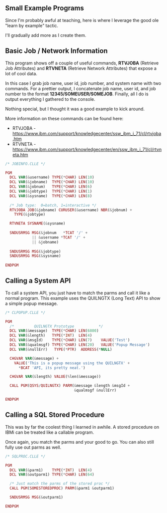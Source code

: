 ## Small Example Programs

Since I'm probably awful at teaching, here is where I leverage the good ole "learn by example" tactic.

I'll gradually add more as I create them.



## Basic Job / Network Information

This program shows off a couple of useful commands, 
**RTVJOBA** (Retrieve Job Attributes) and **RTVNETA** (Retrieve Network Attributes) that expose a lot of cool data.

In this case I grab job name, user id, job number, and system name with two commands.
For a prettier output, I concatenate job name, user id, and job number to the format **12345/SOMEUSER/SOMEJOB**.
Finally, all I do is output everything I gathered to the console.

Nothing special, but I thought it was a good example to kick around.

More information on these commands can be found here:
  * RTVJOBA - https://www.ibm.com/support/knowledgecenter/ssw_ibm_i_71/cl/rtvjoba.htm
  * RTVNETA - https://www.ibm.com/support/knowledgecenter/en/ssw_ibm_i_71/cl/rtvneta.htm

```php
/* JOBINFO.CLLE */

PGM                                                     
  DCL VAR(&username) TYPE(*CHAR) LEN(10)                 
  DCL VAR(&jobname)  TYPE(*CHAR) LEN(10)                 
  DCL VAR(&jobnum)   TYPE(*CHAR) LEN(6)                  
  DCL VAR(&jobtype)  TYPE(*CHAR) LEN(1)                  
  DCL VAR(&sysname)  TYPE(*CHAR) LEN(8)                  
                                                        
  /* Job type:  0=batch, 1=interactive */    
  RTVJOBA JOB(&jobname) CURUSER(&username) NBR(&jobnum) +
    TYPE(&jobtype) 

  RTVNETA SYSNAME(&sysname)                              
                                                        
  SNDUSRMSG MSG(&jobnum   *TCAT '/' +                    
            || &username *TCAT '/' +                    
            || &jobname)       
                               
  SNDUSRMSG MSG(&jobtype)                               
  SNDUSRMSG MSG(&sysname)       
                                                    
ENDPGM
```


## Calling a System API
To call a system API, you just have to match the parms and call it like a normal program.
This example uses the QUILNGTX (Long Text) API to show a simple popup message.


```php
/* CLPOPUP.CLLE */

PGM
  /*         QUILNGTX Prototype           */
  DCL VAR(&message)  TYPE(*CHAR) LEN(6800)
  DCL VAR(&length)   TYPE(*INT)  LEN(4)
  DCL VAR(&msgId)    TYPE(*CHAR) LEN(7)    VALUE('Test')
  DCL VAR(&qualmsgf) TYPE(*CHAR) LEN(20)   VALUE('Popup Message')
  DCL VAR(&nullErr)   TYPE(*PTR)  ADDRESS(*NULL)

  CHGVAR VAR(&message) +
    VALUE('This is a popup message using the QUILNGTX' +
      *BCAT 'API, its pretty neat.')

  CHGVAR VAR(&length) VALUE(%len(&message))

  CALL PGM(QSYS/QUILNGTX) PARM(&message &length &msgId +
                               &qualmsgf &nullErr)

ENDPGM
```


## Calling a SQL Stored Procedure
This was by far the coolest thing I learned in awhile.
A stored procedure on IBMi can be treated like a callable program.

Once again, you match the parms and your good to go.
You can also still fully use out parms as well.

```php
/* SQLPROC.CLLE */

PGM
  DCL VAR(&parm1)    TYPE(*INT)  LEN(4)
  DCL VAR(&outparm1) TYPE(*CHAR) LEN(64)

  /* Just match the parms of the stored proc */
  CALL PGM(SOMESTOREDPROC) PARM(&parm1 &outparm1)

  SNDUSRMSG MSG(&outparm1)

ENDPGM
```

